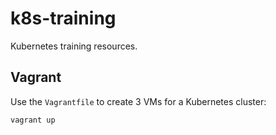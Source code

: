 # k8s-training

Kubernetes training resources.

## Vagrant

Use the `Vagrantfile` to create 3 VMs for a Kubernetes cluster:

```sh
vagrant up
```
